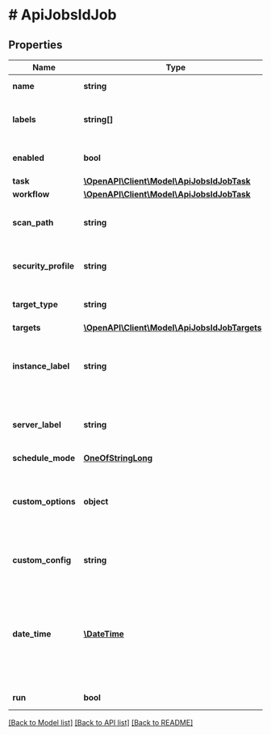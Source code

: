 # # ApiJobsIdJob

## Properties

Name | Type | Description | Notes
------------ | ------------- | ------------- | -------------
**name** | **string** | A name for the Job | [optional]
**labels** | **string[]** | Array of label strings, can be used for filtering. | [optional]
**enabled** | **bool** | Use this to set enabled state | [optional] [default to true]
**task** | [**\OpenAPI\Client\Model\ApiJobsIdJobTask**](ApiJobsIdJobTask.md) |  | [optional]
**workflow** | [**\OpenAPI\Client\Model\ApiJobsIdJobTask**](ApiJobsIdJobTask.md) |  | [optional]
**scan_path** | **string** | Scan Checklist. Only applies to type scap-package. | [optional]
**security_profile** | **string** | Security Profile. Only applies to type scap-package. | [optional]
**target_type** | **string** | Target type where job will execute | [optional]
**targets** | [**\OpenAPI\Client\Model\ApiJobsIdJobTargets[]**](ApiJobsIdJobTargets.md) |  | [optional]
**instance_label** | **string** | Instance Label. Only applicable if &#x60;targetType&#x60; is &#x60;instance-label&#x60;. | [optional]
**server_label** | **string** | Server Label. Only applicable if &#x60;targetType&#x60; is &#x60;server-label&#x60;. | [optional]
**schedule_mode** | [**OneOfStringLong**](OneOfStringLong.md) |  | [optional]
**custom_options** | **object** | Map of options to be used as values in the workflow tasks. These correspond to option types. | [optional]
**custom_config** | **string** | Job custom configuration (String in JSON format) | [optional]
**date_time** | [**\DateTime**](\DateTime.md) | Date and Time to execute the job. Use UTC time in the format 2020-02-15T05:00:00Z. Required when scheduleMode is &#39;dateTime&#39;. | [optional]
**run** | **bool** | If true, executes job | [optional]

[[Back to Model list]](../../README.md#models) [[Back to API list]](../../README.md#endpoints) [[Back to README]](../../README.md)
